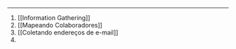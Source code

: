 
---
1. [[Information Gathering]]
2. [[Mapeando Colaboradores]]
3. [[Coletando endereços de e-mail]]
4. 